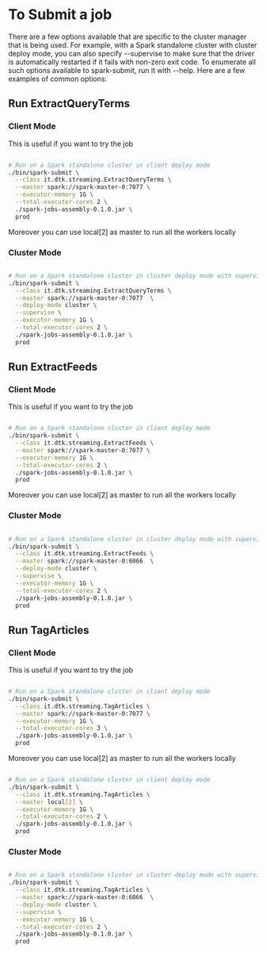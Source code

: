 # To Submit a job

There are a few options available that are specific to the cluster manager that is being used. For example, with a Spark standalone cluster with cluster deploy mode, you can also specify --supervise to make sure that the driver is automatically restarted if it fails with non-zero exit code. To enumerate all such options available to spark-submit, run it with --help. Here are a few examples of common options:

## Run ExtractQueryTerms

### Client Mode

This is useful if you want to try the job

```bash

# Run on a Spark standalone cluster in client deploy mode
./bin/spark-submit \
  --class it.dtk.streaming.ExtractQueryTerms \
  --master spark://spark-master-0:7077 \
  --executor-memory 1G \
  --total-executor-cores 2 \
  ./spark-jobs-assembly-0.1.0.jar \
  prod

```

Moreover you can use local[2] as master to run all the workers locally


### Cluster Mode

```bash

# Run on a Spark standalone cluster in cluster deploy mode with supervise
./bin/spark-submit \
  --class it.dtk.streaming.ExtractQueryTerms \
  --master spark://spark-master-0:7077  \
  --deploy-mode cluster \
  --supervise \
  --executor-memory 1G \
  --total-executor-cores 2 \
  ./spark-jobs-assembly-0.1.0.jar \
  prod

```

## Run ExtractFeeds

### Client Mode

This is useful if you want to try the job

```bash

# Run on a Spark standalone cluster in client deploy mode
./bin/spark-submit \
  --class it.dtk.streaming.ExtractFeeds \
  --master spark://spark-master-0:7077 \
  --executor-memory 1G \
  --total-executor-cores 2 \
  ./spark-jobs-assembly-0.1.0.jar \
  prod

```

Moreover you can use local[2] as master to run all the workers locally


### Cluster Mode

```bash

# Run on a Spark standalone cluster in cluster deploy mode with supervise
./bin/spark-submit \
  --class it.dtk.streaming.ExtractFeeds \
  --master spark://spark-master-0:6066  \
  --deploy-mode cluster \
  --supervise \
  --executor-memory 1G \
  --total-executor-cores 2 \
  ./spark-jobs-assembly-0.1.0.jar \
  prod

```


## Run TagArticles

### Client Mode

This is useful if you want to try the job

```bash

# Run on a Spark standalone cluster in client deploy mode
./bin/spark-submit \
  --class it.dtk.streaming.TagArticles \
  --master spark://spark-master-0:7077 \
  --executor-memory 1G \
  --total-executor-cores 3 \
  ./spark-jobs-assembly-0.1.0.jar \
  prod

```

Moreover you can use local[2] as master to run all the workers locally

```bash

# Run on a Spark standalone cluster in client deploy mode
./bin/spark-submit \
  --class it.dtk.streaming.TagArticles \
  --master local[2] \
  --executor-memory 1G \
  --total-executor-cores 2 \
  ./spark-jobs-assembly-0.1.0.jar \
  prod

```

### Cluster Mode

```bash

# Run on a Spark standalone cluster in cluster deploy mode with supervise
./bin/spark-submit \
  --class it.dtk.streaming.TagArticles \
  --master spark://spark-master-0:6066  \
  --deploy-mode cluster \
  --supervise \
  --executor-memory 1G \
  --total-executor-cores 2 \
  ./spark-jobs-assembly-0.1.0.jar \
  prod

```
